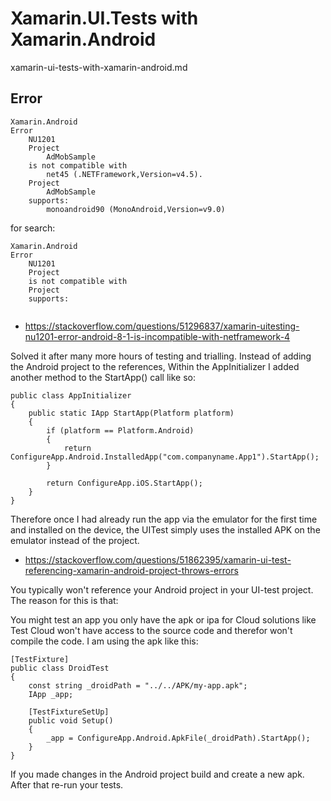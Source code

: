 # Xamarin.UI.Tests with Xamarin.Android

xamarin-ui-tests-with-xamarin-android.md

## Error

```
Xamarin.Android
Error	
    NU1201	
    Project 
        AdMobSample 
    is not compatible with 
        net45 (.NETFramework,Version=v4.5). 
    Project 
        AdMobSample 
    supports: 
        monoandroid90 (MonoAndroid,Version=v9.0)
```        

for search: 

```
Xamarin.Android
Error	
    NU1201	
    Project 
    is not compatible with 
    Project 
    supports: 
        
```

*   https://stackoverflow.com/questions/51296837/xamarin-uitesting-nu1201-error-android-8-1-is-incompatible-with-netframework-4

Solved it after many more hours of testing and trialling. Instead of adding the Android project to the references, Within the AppInitializer I added another method to the StartApp() call like so:

```
public class AppInitializer
{
    public static IApp StartApp(Platform platform)
    {
        if (platform == Platform.Android)
        {
            return ConfigureApp.Android.InstalledApp("com.companyname.App1").StartApp();
        }

        return ConfigureApp.iOS.StartApp();
    }
}
```

Therefore once I had already run the app via the emulator for the first time and installed on the device, the UITest simply uses the installed APK on the emulator instead of the project.



*   https://stackoverflow.com/questions/51862395/xamarin-ui-test-referencing-xamarin-android-project-throws-errors


You typically won't reference your Android project in your UI-test project. The reason for this is that:

You might test an app you only have the apk or ipa for
Cloud solutions like Test Cloud won't have access to the source code and therefor won't compile the code.
I am using the apk like this:

```
[TestFixture]
public class DroidTest
{
    const string _droidPath = "../../APK/my-app.apk";
    IApp _app;

    [TestFixtureSetUp]
    public void Setup()
    {
        _app = ConfigureApp.Android.ApkFile(_droidPath).StartApp();
    }
}
```

If you made changes in the Android project build and create a new apk. After that re-run your tests.


